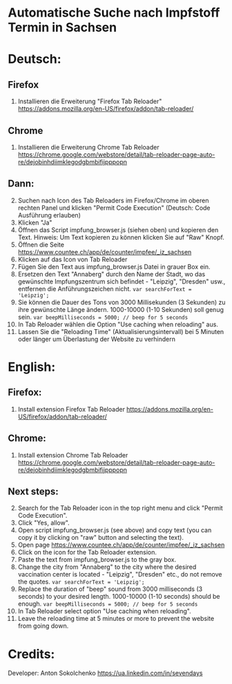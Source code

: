 # Automatische Suche nach Impfstoff Termin in Sachsen

# Deutsch:
## Firefox
1. Installieren die Erweiterung "Firefox Tab Reloader" https://addons.mozilla.org/en-US/firefox/addon/tab-reloader/
## Chrome
1. Installieren die Erweiterung Chrome Tab Reloader https://chrome.google.com/webstore/detail/tab-reloader-page-auto-re/dejobinhdiimklegodgbmbifijpppopn

## Dann:
2. Suchen nach Icon des Tab Reloaders im Firefox/Chrome im oberen rechten Panel und klicken "Permit Code Execution" (Deutsch: Code Ausführung erlauben)
3. Klicken "Ja"
4. Öffnen das Script impfung_browser.js (siehen oben) und kopieren den Text.
Hinweis: Um Text kopieren zu können klicken Sie auf "Raw" Knopf.
5. Öffnen die Seite https://www.countee.ch/app/de/counter/impfee/_iz_sachsen
6. Klicken auf das Icon von Tab Reloader
7. Fügen Sie den Text aus impfung_browser.js Datei in grauer Box ein.
8. Ersetzen den Text "Annaberg" durch den Name der Stadt, wo das gewünschte Impfungszentrum sich befindet - "Leipzig", "Dresden" usw., entfernen die Anführungszeichen nicht. 
```var searchForText = 'Leipzig';```
9. Sie können die Dauer des Tons von 3000 Millisekunden (3 Sekunden) zu ihre gewünschte Länge ändern. 1000-10000 (1-10 Sekunden) soll genug sein.
```var beepMilliseconds = 5000; // beep for 5 seconds ```
10. In Tab Reloader wählen die Option "Use caching when reloading" aus.
11. Lassen Sie die "Reloading Time" (Aktualisierungsintervall) bei 5 Minuten oder länger um Überlastung der Website zu verhindern


# English:

## Firefox:
1. Install extension Firefox Tab Reloader https://addons.mozilla.org/en-US/firefox/addon/tab-reloader/
## Chrome:
1. Install extension Chrome Tab Reloader https://chrome.google.com/webstore/detail/tab-reloader-page-auto-re/dejobinhdiimklegodgbmbifijpppopn

## Next steps:
2. Search for the Tab Reloader icon in the top right menu and click "Permit Code Execution".
3. Click "Yes, allow".
4. Open script impfung_browser.js (see above) and copy text (you can copy it by clicking on "raw" button and selecting the text).
5. Open page https://www.countee.ch/app/de/counter/impfee/_iz_sachsen
6. Click on the icon for the Tab Reloader extension.
7. Paste the text from impfung_browser.js to the gray box.
8. Change the city from "Annaberg" to the city where the desired vaccination center is located - "Leipzig", "Dresden" etc., do not remove the quotes.
```var searchForText = 'Leipzig';```
9. Replace the duration of "beep" sound from 3000 milliseconds (3 seconds) to your desired length. 1000-10000 (1-10 seconds) should be enough.
```var beepMilliseconds = 5000; // beep for 5 seconds ```
10. In Tab Reloader select option "Use caching when reloading".
11. Leave the reloading time at 5 minutes or more to prevent the website from going down.

# Credits:
Developer: Anton Sokolchenko https://ua.linkedin.com/in/sevendays
